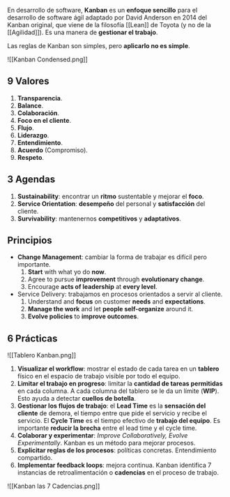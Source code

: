 En desarrollo de software, **Kanban** es un **enfoque sencillo** para el desarrollo de software ágil adaptado por David Anderson en 2014 del Kanban original, que viene de la filosofía [[Lean]] de Toyota (y no de la [[Agilidad]]). Es una manera de **gestionar el trabajo**.

Las reglas de Kanban son simples, pero **aplicarlo no es simple**.

![[Kanban Condensed.png]]

## 9 Valores

1. **Transparencia**.
2. **Balance**.
3. **Colaboración**.
4. **Foco en el cliente**.
5. **Flujo**.
6. **Liderazgo**.
7. **Entendimiento**.
8. **Acuerdo** (Compromiso).
9. **Respeto**.

## 3 Agendas

1. **Sustainability**: encontrar un **ritmo** sustentable y mejorar el **foco**.
2. **Service Orientation**: **desempeño** del personal y **satisfacción** del cliente.
3. **Survivability**: mantenernos **competitivos** y **adaptativos**.

## Principios

- **Change Management**: cambiar la forma de trabajar es difícil pero importante.
	1. **Start** with what yo do **now**.
	2. Agree to pursue **improvement** through **evolutionary change**.
	3. Encourage **acts of leadership** at **every level**.
- Service Delivery: trabajamos en procesos orientados a servir al cliente.
	1. Understand and **focus** on customer **needs** and **expectations**.
	2. **Manage the work** and let **people self-organize** around it.
	3. **Evolve policies** to **improve outcomes**.

## 6 Prácticas

![[Tablero Kanban.png]]

1. **Visualizar el workflow**: mostrar el estado de cada tarea en un **tablero** físico en el espacio de trabajo visible por todo el equipo. 
2. **Limitar el trabajo en progreso**: limitar la **cantidad de tareas permitidas** en cada columna. A cada columna del tablero se le da un límite (**WIP**). Esto ayuda a detectar **cuellos de botella**.
3. **Gestionar los flujos de trabajo**: el **Lead Time** es la **sensación del cliente** de demora, el tiempo entre que pide el servicio y recibe el servicio. El **Cycle Time** es el tiempo efectivo de **trabajo del equipo**. Es importante **reducir la brecha** entre el lead time y el cycle time.
4. **Colaborar y experimentar**: *Improve Collaboratively, Evolve Experimentally*. Kanban es un método para mejorar procesos.
5. **Explicitar reglas de los procesos**: políticas concretas. Entendimiento compartido.
6. **Implementar feedback loops**: mejora continua. Kanban identifica 7 instancias de retroalimentación o **cadencias** en el proceso de trabajo.

![[Kanban las 7 Cadencias.png]]